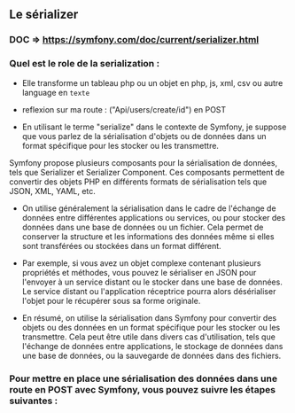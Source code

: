## Le sérializer 

### DOC => https://symfony.com/doc/current/serializer.html

### Quel est le role de la serialization :

- Elle transforme un tableau php ou un objet  en php, js, xml, csv  ou autre language en `texte` 

- reflexion sur ma route : ("Api/users/create/id") en POST

- En utilisant le terme "serialize" dans le contexte de Symfony, je suppose que vous parlez de la sérialisation d'objets ou de données dans un format spécifique pour les stocker ou les transmettre.

Symfony propose plusieurs composants pour la sérialisation de données, tels que Serializer et Serializer Component. Ces composants permettent de convertir des objets PHP en différents formats de sérialisation tels que JSON, XML, YAML, etc.

- On utilise généralement la sérialisation dans le cadre de l'échange de données entre différentes applications ou services, ou pour stocker des données dans une base de données ou un fichier. Cela permet de conserver la structure et les informations des données même si elles sont transférées ou stockées dans un format différent.

- Par exemple, si vous avez un objet complexe contenant plusieurs propriétés et méthodes, vous pouvez le sérialiser en JSON pour l'envoyer à un service distant ou le stocker dans une base de données. Le service distant ou l'application réceptrice pourra alors désérialiser l'objet pour le récupérer sous sa forme originale.

- En résumé, on utilise la sérialisation dans Symfony pour convertir des objets ou des données en un format spécifique pour les stocker ou les transmettre. Cela peut être utile dans divers cas d'utilisation, tels que l'échange de données entre applications, le stockage de données dans une base de données, ou la sauvegarde de données dans des fichiers.

### Pour mettre en place une sérialisation des données dans une route en POST avec Symfony, vous pouvez suivre les étapes suivantes :

